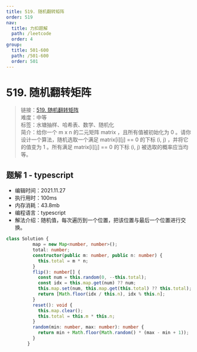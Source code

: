 ```yaml
---
title: 519. 随机翻转矩阵
order: 519
nav:
  title: 力扣题解
  path: /leetcode
  order: 4
group:
  title: 501-600
  path: /501-600
  order: 501
---
```


# 519. 随机翻转矩阵
    
> 链接：[519. 随机翻转矩阵](https://leetcode-cn.com/problems/random-flip-matrix/)  
> 难度：中等  
> 标签：水塘抽样、哈希表、数学、随机化  
> 简介：给你一个 m x n 的二元矩阵 matrix ，且所有值被初始化为 0 。请你设计一个算法，随机选取一个满足 matrix[i][j] == 0 的下标 (i, j) ，并将它的值变为 1 。所有满足 matrix[i][j] == 0 的下标 (i, j) 被选取的概率应当均等。
      
## 题解 1 - typescript
- 编辑时间：2021.11.27
- 执行用时：100ms
- 内存消耗：43.8mb
- 编程语言：typescript
- 解法介绍：随机值，每次遍历到一个位置，把该位置与最后一个位置进行交换。
```typescript
class Solution {
          map = new Map<number, number>();
          total: number;
          constructor(public m: number, public n: number) {
            this.total = m * n;
          }
          flip(): number[] {
            const num = this.random(0, --this.total);
            const idx = this.map.get(num) ?? num;
            this.map.set(num, this.map.get(this.total) ?? this.total);
            return [Math.floor(idx / this.n), idx % this.n];
          }
          reset(): void {
            this.map.clear();
            this.total = this.m * this.n;
          }
          random(min: number, max: number): number {
            return min + Math.floor(Math.random() * (max - min + 1));
          }
        }
```

      
